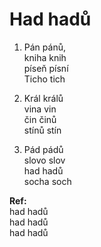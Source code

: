 
# Had  hadů

1. Pán pánů,  
kniha knih  
píseň písní  
Ticho tich  

2. Král králů  
vina vin  
čin  činů  
stínů stín  

3. Pád pádů  
slovo slov  
had  hadů  
socha soch   

**Ref:**  
had  hadů  
had  hadů  
had  hadů  
